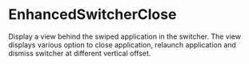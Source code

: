 # EnhancedSwitcherClose
Display a view behind the swiped application in the switcher. The view displays various option to close application, relaunch application and dismiss switcher at different vertical offset.
